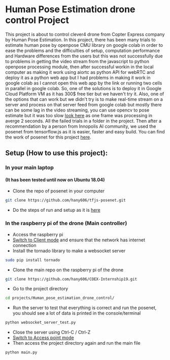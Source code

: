 # Human Pose Estimation drone control Project

This project is about to control clever4 drone from Copter Express company by Human Pose Estimation. In this project, there has been many trials to estimate human pose by openpose CMU library on google colab in order to ease the problems and the difficulties of setup, computation performance and Hardware differences from the users but this was not successfully due to problems in getting the video stream from the javascript to python openpose processing module, then after successful workin in the local computer as making it work using aiortc as python API for webRTC and deploy it as a python web app but I had problems in making it work in google colab as I cannot open this web app by the link or running two cells in parallel in google colab. So, one of the solutions is to deploy it in Google Cloud Platform VM as it has 300$ free tier but we haven't try it. Also, one of the options that can work but we didn't try is to make real-time stream on a server and process on that server feed from google colab but mostly there can be some lag in the video streaming, you can use opencv to pose estimate but it was too slow [look here](https://www.learnopencv.com/tag/openpose/) as one frame was processing in averge 2 seconds. All the failed trials in a folder in the project. Then after a recommendation by a person from Innopolis AI community, we used the posenet from tensorflow.js as it is easier, faster and easy build. You can find the work of posenet for this project [here](https://github.com/hany606/tfjs-posenet).

## Setup (How to use this project):
### In your main laptop
#### (It has been tested until now on Ubuntu 18.04)
- Clone the repo of posenet in your computer
```sh
git clone https://github.com/hany606/tfjs-posenet.git
```
- Do the steps of run and setup as it is [here](https://github.com/hany606/tfjs-posenet/tree/master/posenet)

### In the raspberry pi of the drone (Main controller)
- Access the raspberry pi
- [Switch to Client mode](https://clever.copterexpress.com/en/network.html) and ensure that the network has internet connection
- Install the tornado library to make a websocket server
```sh
sudo pip install tornado
```
- Clone the main repo on the raspberry pi of the drone
```sh
git clone https://github.com/hany606/COEX-Internship19.git
```
- Go to the project directory
```sh
cd projects/Human_pose_estimation_drone_control/
```
- Run the server to test that everything is correct and run the posenet, you should see a lot of data is printed in the console/terminal
```sh
python websocket_server_test.py
```
- Close the server using Ctrl-C / Ctrl-Z
- [Switch to Access point mode](https://clever.copterexpress.com/en/network.html)
- Then access the project directory again and run the main file
```sh
python main.py
```
